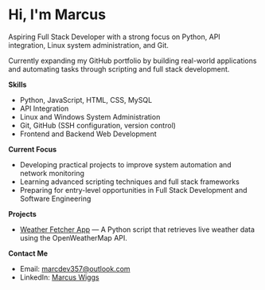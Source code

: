 # Hi, I'm Marcus

Aspiring Full Stack Developer with a strong focus on Python, API integration, Linux system administration, and Git. 

Currently expanding my GitHub portfolio by building real-world applications and automating tasks through scripting and full stack development.

**Skills**  
- Python, JavaScript, HTML, CSS, MySQL  
- API Integration  
- Linux and Windows System Administration  
- Git, GitHub (SSH configuration, version control)  
- Frontend and Backend Web Development

**Current Focus**  
- Developing practical projects to improve system automation and network monitoring
- Learning advanced scripting techniques and full stack frameworks
- Preparing for entry-level opportunities in Full Stack Development and Software Engineering

**Projects**  
- [Weather Fetcher App](https://github.com/MarcDev357/weather-fetcher) — A Python script that retrieves live weather data using the OpenWeatherMap API.

**Contact Me**  
- Email: marcdev357@outlook.com  
- LinkedIn: [Marcus Wiggs](https://www.linkedin.com/in/marcus-wiggs/)


<!--
**MarcDev357/MarcDev357** is a ✨ _special_ ✨ repository because its `README.md` (this file) appears on your GitHub profile.

Here are some ideas to get you started:

- 🔭 I’m currently working on ...
- 🌱 I’m currently learning ...
- 👯 I’m looking to collaborate on ...
- 🤔 I’m looking for help with ...
- 💬 Ask me about ...
- 📫 How to reach me: ...
- 😄 Pronouns: ...
- ⚡ Fun fact: ...
-->
